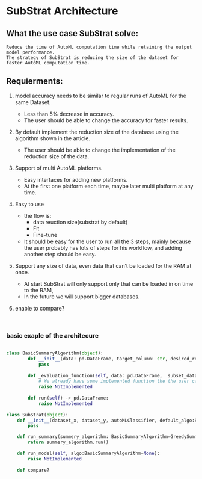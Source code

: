 # SubStrat Architecture
## What the use case SubStrat solve:
    
    Reduce the time of AutoML computation time while retaining the output model performance.
    The strategy of SubStrat is reducing the size of the dataset for faster AutoML computation time.

## Requierments:
1. model accuracy needs to be similar to regular runs of AutoML for the same Dataset.
   * Less than 5% decrease in accuracy.
   * The user should be able to change the accuracy for faster results. 
2. By default implement the reduction size of the database using the algorithm shown in the article.
    * The user should be able to change the implementation of the reduction size of the data.
3. Support of multi AutoML platforms.
   * Easy interfaces for adding new platforms.
   * At the first one platform each time, maybe later multi platform at any time.
4. Easy to use
    * the flow is:
      * data reuction size(substrat by default)
      * Fit
      * Fine-tune
   * It should be easy for the user to run all the 3 steps, mainly because the user probably has lots of steps for his workflow, and adding another step should be easy.
5. Support any size of data, even data that can’t be loaded for the RAM at once.
    * At start SubStrat will only support only that can be loaded in on time to the RAM, 
    * In the future we will support bigger databases.

6. enable to compare?

<br>

### basic exaple of the architecure
```python

class BasicSummaryAlgorithm(object):
        def __init__(data: pd.DataFrame, target_column: str, desired_row_size=10, desired_col_size=5, accuracy=0.95, timeout = 30):
            pass
        
        def _evaluation_function(self, data: pd.DataFrame,  subset_data:pd.DataFrame) -> float:
            # We already have some implemented function the the user can use.
            raise NotImplemented
        
        def run(self) -> pd.DataFrame:
            raise NotImplemented
    
class SubStrat(object):
    def __init__(dataset_x, dataset_y, autoMLClassifier, default_algo:BasicSummaryAlgorithm=GreedySummary):
        pass

    def run_summary(summery_algorithm: BasicSummaryAlgorithm=GreedySummary) -> pd.DataFrame:
        return summery_algorithm.run()

    def run_model(self, algo:BasicSummaryAlgorithm=None):
        raise NotImplemented
    
    def compare?
```